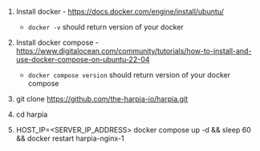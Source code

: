 1. Install docker - https://docs.docker.com/engine/install/ubuntu/
   - `docker -v` should return version of your docker

2. Install docker compose - https://www.digitalocean.com/community/tutorials/how-to-install-and-use-docker-compose-on-ubuntu-22-04
   - `docker compose version` should return version of your docker compose

3. git clone https://github.com/the-harpia-io/harpia.git
4. cd harpia
5. HOST_IP=<SERVER_IP_ADDRESS> docker compose up -d && sleep 60 && docker restart harpia-nginx-1
